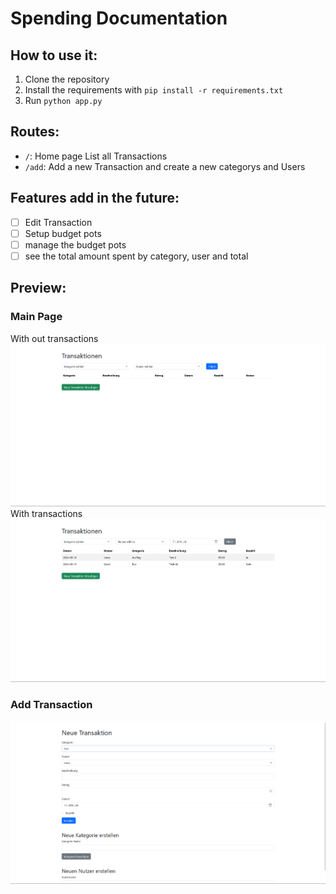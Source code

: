 # Spending Documentation

## How to use it:
1. Clone the repository
2. Install the requirements with `pip install -r requirements.txt`
3. Run `python app.py`

## Routes:
- `/`: Home page List all Transactions
- `/add`: Add a new Transaction and create a new categorys and Users

## Features add in the future:
- [ ] Edit Transaction
- [ ] Setup budget pots
- [ ] manage the budget pots
- [ ] see the total amount spent by category, user and total

## Preview:
### Main Page
With out transactions
<img src="picts/mainpage.png"> <br>
With transactions
<img src="picts/list_test.png"> <br>
### Add Transaction
<img src="picts/addTransaktion.png"> <br>